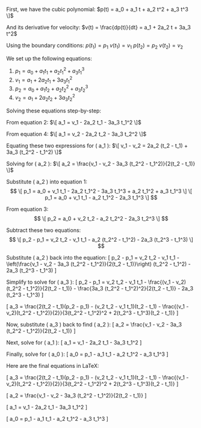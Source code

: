 First, we have the cubic polynomial:
$p(t) = a_0 + a_1 t + a_2 t^2 + a_3 t^3 \]$

And its derivative for velocity:
$v(t) = \frac{dp(t)}{dt} = a_1 + 2a_2 t + 3a_3 t^2$

Using the boundary conditions:
$p(t_1) = p_1$
$v(t_1) = v_1$
$p(t_2) = p_2$
$v(t_2) = v_2$

We set up the following equations:

1. $p_1 = a_0 + a_1 t_1 + a_2 t_1^2 + a_3 t_1^3$
2. $v_1 = a_1 + 2a_2 t_1 + 3a_3 t_1^2$
3. $p_2 = a_0 + a_1 t_2 + a_2 t_2^2 + a_3 t_2^3$
4. $v_2 = a_1 + 2a_2 t_2 + 3a_3 t_2^2$

Solving these equations step-by-step:

From equation 2:
$\[ a_1 = v_1 - 2a_2 t_1 - 3a_3 t_1^2 \]$

From equation 4:
$\[ a_1 = v_2 - 2a_2 t_2 - 3a_3 t_2^2 \]$

Equating these two expressions for \( a_1 \):
$\[ v_1 - v_2 = 2a_2 (t_2 - t_1) + 3a_3 (t_2^2 - t_1^2) \]$

Solving for \( a_2 \):
$\[ a_2 = \frac{v_1 - v_2 - 3a_3 (t_2^2 - t_1^2)}{2(t_2 - t_1)} \]$

Substitute \( a_2 \) into equation 1:
$$
\[ p_1 = a_0 + v_1 t_1 - 2a_2 t_1^2 - 3a_3 t_1^3 + a_2 t_1^2 + a_3 t_1^3 \]
\[ p_1 = a_0 + v_1 t_1 - a_2 t_1^2 - 2a_3 t_1^3 \]
$$

From equation 3:
$$
\[ p_2 = a_0 + v_2 t_2 - a_2 t_2^2 - 2a_3 t_2^3 \]
$$

Subtract these two equations:
$$
\[ p_2 - p_1 = v_2 t_2 - v_1 t_1 - a_2 (t_2^2 - t_1^2) - 2a_3 (t_2^3 - t_1^3) \]
$$

Substitute \( a_2 \) back into the equation:
\[ p_2 - p_1 = v_2 t_2 - v_1 t_1 - \left(\frac{v_1 - v_2 - 3a_3 (t_2^2 - t_1^2)}{2(t_2 - t_1)}\right) (t_2^2 - t_1^2) - 2a_3 (t_2^3 - t_1^3) \]

Simplify to solve for \( a_3 \):
\[ p_2 - p_1 = v_2 t_2 - v_1 t_1 - \frac{(v_1 - v_2)(t_2^2 - t_1^2)}{2(t_2 - t_1)} - \frac{3a_3 (t_2^2 - t_1^2)^2}{2(t_2 - t_1)} - 2a_3 (t_2^3 - t_1^3) \]

\[ a_3 = \frac{2(t_2 - t_1)(p_2 - p_1) - (v_2 t_2 - v_1 t_1)(t_2 - t_1) - \frac{(v_1 - v_2)(t_2^2 - t_1^2)}{2}}{3(t_2^2 - t_1^2)^2 + 2(t_2^3 - t_1^3)(t_2 - t_1)} \]

Now, substitute \( a_3 \) back to find \( a_2 \):
\[ a_2 = \frac{v_1 - v_2 - 3a_3 (t_2^2 - t_1^2)}{2(t_2 - t_1)} \]

Next, solve for \( a_1 \):
\[ a_1 = v_1 - 2a_2 t_1 - 3a_3 t_1^2 \]

Finally, solve for \( a_0 \):
\[ a_0 = p_1 - a_1 t_1 - a_2 t_1^2 - a_3 t_1^3 \]

Here are the final equations in LaTeX:

\[
a_3 = \frac{2(t_2 - t_1)(p_2 - p_1) - (v_2 t_2 - v_1 t_1)(t_2 - t_1) - \frac{(v_1 - v_2)(t_2^2 - t_1^2)}{2}}{3(t_2^2 - t_1^2)^2 + 2(t_2^3 - t_1^3)(t_2 - t_1)}
\]

\[
a_2 = \frac{v_1 - v_2 - 3a_3 (t_2^2 - t_1^2)}{2(t_2 - t_1)}
\]

\[
a_1 = v_1 - 2a_2 t_1 - 3a_3 t_1^2
\]

\[
a_0 = p_1 - a_1 t_1 - a_2 t_1^2 - a_3 t_1^3
\]